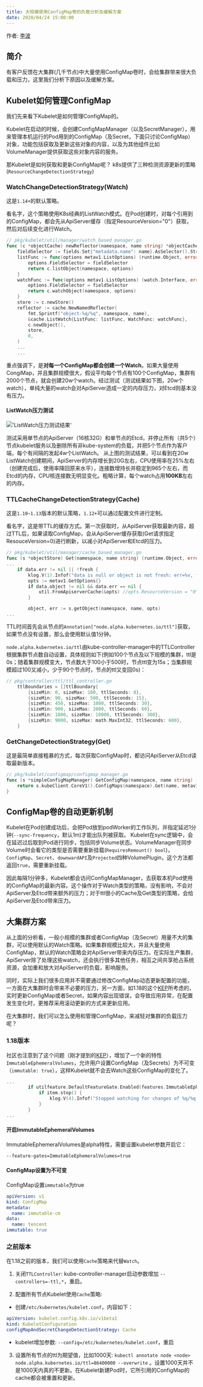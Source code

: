 ```yaml
---
title: 大规模使用ConfigMap卷的负载分析及缓解方案
date: 2020/04/24 15:00:00
---
```


作者: [李波](https://github.com/borgerli)

## 简介

有客户反馈在大集群(几千节点)中大量使用ConfigMap卷时，会给集群带来很大负载和压力，这里我们分析下原因以及缓解方案。

## Kubelet如何管理ConfigMap

我们先来看下Kubelet是如何管理ConfigMap的。

Kubelet在启动的时候，会创建ConfigMapManager（以及SecretManager），用来管理本机运行的Pod用到的ConfigMap（及Secret，下面只讨论ConfigMap）对象，功能包括获取及更新这些对象的内容，以及为其他组件比如VolumeManager提供获取这些对象内容的服务。

那Kubelet是如何获取和更新ConfigMap呢？ k8s提供了三种检测资源更新的策略(`ResourceChangeDetectionStrategy`)

### WatchChangeDetectionStrategy(Watch)

这是`1.14+`的默认策略。

看名字，这个策略使用K8s经典的ListWatch模式。在Pod创建时，对每个引用到的ConfigMap，都会先从ApiServer缓存（指定ResourceVersion="0"）获取，然后对后续变化进行Watch。

```go
// pkg/kubelet/util/manager/watch_based_manager.go
func (c *objectCache) newReflector(namespace, name string) *objectCacheItem {
	fieldSelector := fields.Set{"metadata.name": name}.AsSelector().String()
	listFunc := func(options metav1.ListOptions) (runtime.Object, error) {
		options.FieldSelector = fieldSelector
		return c.listObject(namespace, options)
	}
	watchFunc := func(options metav1.ListOptions) (watch.Interface, error) {
		options.FieldSelector = fieldSelector
		return c.watchObject(namespace, options)
	}
	store := c.newStore()
	reflector := cache.NewNamedReflector(
		fmt.Sprintf("object-%q/%q", namespace, name),
		&cache.ListWatch{ListFunc: listFunc, WatchFunc: watchFunc},
		c.newObject(),
		store,
		0,
	)
	...
	...
```

重点强调下，是**对每一个ConfigMap都会创建一个Watch**。如果大量使用CongiMap，并且集群规模很大，假设平均每个节点有100个ConfigMap，集群有2000个节点，就会创建20w个watch。经过测试（测试结果如下图，20w个watch），单纯大量的watch会对ApiServer造成一定的内存压力，对Etcd则基本没有压力。

#### ListWatch压力测试

!['ListWatch压力测试结果'](https://github.com/TencentCloudContainerTeam/TencentCloudContainerTeam.github.io/raw/develop/source/_posts/res/images/configmap-5node-20w-watch.png)

测试采用单节点的ApiServer（16核32G）和单节点的Etcd，并停止所有（共5个）节点kubelet服务以及删除所有非kube-system的负载，并把5个节点作为客户端，每个有间隔的发起4w个ListWatch。
从上图的测试结果，可以看到在20w ListWatch创建期间，ApiServer的内存增长到20G左右，CPU使用率在25%左右（创建完成后，使用率降回原来水平），连接数增持长并稳定到965个左右，而Etcd的内存，CPU核连接数无明显变化。粗略计算，每个watch占用**100KB**左右的内存。

### TTLCacheChangeDetectionStrategy(Cache)

这是`1.10~1.13`版本的默认策略，`1.12+`可以通过配置文件进行定制。

看名字，这是带TTL的缓存方式。第一次获取时，从ApiServer获取最新内容，超过TTL后，如果读取ConfigMap，会从ApiServer缓存获取(Get请求指定ResouceVersion=0)进行刷新，以减小对ApiServer和Etcd的压力。
```go
// pkg/kubelet/util/manager/cache_based_manager.go
func (s *objectStore) Get(namespace, name string) (runtime.Object, error) {
...
	if data.err != nil || !fresh {
		klog.V(1).Infof("data is null or object is not fresh: err=%v, fresh=%v", fresh)
		opts := metav1.GetOptions{}
		if data.object != nil && data.err == nil {
			util.FromApiserverCache(&opts) //opts.ResourceVersion = "0"
		}

		object, err := s.getObject(namespace, name, opts)
...
```

TTL时间首先会从节点的`Annotation["node.alpha.kubernetes.io/ttl"]`获取，如果节点没有设置，那么会使用默认值1分钟。

`node.alpha.kubernetes.io/ttl`由kube-controller-manager中的TTLController根据集群节点数自动设置，具体规则如下(例如100个节点及以下规模的集群，ttl是0s；随着集群规模变大，节点数大于100小于500时，节点ttl变为15s；当集群规模超过100又减小，少于90个节点时，节点的ttl又变回0s)：

```go
// pkg/controller/ttl/ttl_controller.go
	ttlBoundaries = []ttlBoundary{
		{sizeMin: 0, sizeMax: 100, ttlSeconds: 0},
		{sizeMin: 90, sizeMax: 500, ttlSeconds: 15},
		{sizeMin: 450, sizeMax: 1000, ttlSeconds: 30},
		{sizeMin: 900, sizeMax: 2000, ttlSeconds: 60},
		{sizeMin: 1800, sizeMax: 10000, ttlSeconds: 300},
		{sizeMin: 9000, sizeMax: math.MaxInt32, ttlSeconds: 600},
	}
```

### GetChangeDetectionStrategy(Get)

这是最简单直接粗暴的方式，每次获取ConfigMap时，都访问ApiServer从Etcd读取最新版本。

```go
// pkg/kubelet/configmap/configmap_manager.go
func (s *simpleConfigMapManager) GetConfigMap(namespace, name string) (*v1.ConfigMap, error) {
	return s.kubeClient.CoreV1().ConfigMaps(namespace).Get(name, metav1.GetOptions{})
}

```

## ConfigMap卷的自动更新机制

Kubelet在Pod创建成功后，会把Pod放到podWorker的工作队列，并指定延迟1分钟(`--sync-frequency`，默认1m)才能出队列被获取。
Kubelet在sync逻辑中，会在延迟过后取到Pod进行同步，包括同步Volume状态。VolumeManager在同步Volume时会看它的类型是否需要重新挂载(`RequiresRemount() bool`)，`ConfigMap`、`Secret`、`downwardAPI`及`Projected`四种VolumePlugin，这个方法都返回`true`，需要重新挂载。

因此每隔1分钟多，Kubelet都会访问ConfigMapManager，去获取本机Pod使用的ConfigMap的最新内容。这个操作对于Watch类型的策略，没有影响，不会对ApiServer及Etcd带来额外的压力；对于ttl很小的Cache及Get类型的策略，会给ApiServer及Etcd带来压力。


## 大集群方案
从上面的分析看，一般小规模的集群或者ConfigMap（及Secret）用量不大的集群，可以使用默认的Watch策略。如果集群规模比较大，并且大量使用ConfigMap，默认的Watch策略会对ApiServer带来内存压力。在实际生产集群，ApiServer除了处理这些watch，还会执行很多其他任务，相互之间共享抢占系统资源，会加重和放大对ApiServer的负载，影响服务。

同时，实际上我们很多应用并不需要通过修改ConfigMap动态更新配置的功能，一方面在大集群时会带来不必要的压力，另一方面，如1.18的这个[KEP](https://github.com/kubernetes/enhancements/blob/master/keps/sig-storage/20191117-immutable-secrets-configmaps.md)所考虑的，实时更新ConfigMap或者Secret，如果内容出现错误，会导致应用异常，在配置发生变化时，更推荐采用滚动更新的方式来更新应用。

在大集群时，我们可以怎么使用和管理ConfigMap，来减轻对集群的负载压力呢？

### 1.18版本

社区也注意到了这个问题（刚才提到的[KEP](https://github.com/kubernetes/enhancements/blob/master/keps/sig-storage/20191117-immutable-secrets-configmaps.md)），增加了一个新的特性`ImmutableEphemeralVolumes`，允许用户设置ConfigMap（及Secrets）为不可变（`immutable: true`），这样Kubelet就不会去Watch这些ConfigMap的变化了。

```go
...
		if utilfeature.DefaultFeatureGate.Enabled(features.ImmutableEphemeralVolumes) && c.isImmutable(object) {
			if item.stop() {
				klog.V(4).Infof("Stopped watching for changes of %q/%q - object is immutable", namespace, name)
			}
		}
...		
```

#### 开启ImmutableEphemeralVolumes

ImmutableEphemeralVolumes是alpha特性，需要设置kubelet参数开启它：

```bash
--feature-gates=ImmutableEphemeralVolumes=true
```

#### ConfigMap设置为不可变

ConfigMap设置`immutable`为true

```yaml
apiVersion: v1
kind: ConfigMap
metadata:
  name: immutable-cm
data:
  name: tencent
immutable: true
```



### 之前版本

在1.18之前的版本，我们可以使用`Cache`策略来代替`Watch`。

1. 关闭`TTLController`: kube-controller-manager启动参数增加 `--controllers=-ttl,*`，重启。

2.  配置所有节点Kubelet使用`Cache`策略: 

 - 创建`/etc/kubernetes/kubelet.conf`，内容如下：

```yaml
apiVersion: kubelet.config.k8s.io/v1beta1
kind: KubeletConfiguration
configMapAndSecretChangeDetectionStrategy: Cache
```
 - kubelet增加参数: `--config=/etc/kubernetes/kubelet.conf`，重启
3.  设置所有节点的ttl为期望值，比如1000天:  `kubectl annotate node <node> node.alpha.kubernetes.io/ttl=86400000 --overwrite`
    。设置1000天并不是1000天内真的不更新。在Kubelet新建Pod时，它所引用的ConfigMap的cache都会被重置和更新。